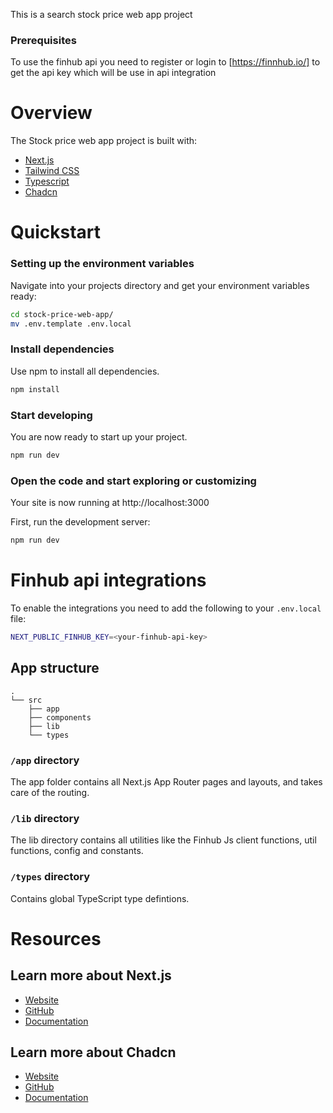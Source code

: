 This is a search stock price web app project 

### Prerequisites

To use the finhub api you need to register or login to [https://finnhub.io/] to get the api key which will be use in api integration

# Overview

The Stock price web app project is built with:
- [Next.js](https://nextjs.org/)
- [Tailwind CSS](https://tailwindcss.com/)
- [Typescript](https://www.typescriptlang.org/)
- [Chadcn](https://ui.shadcn.com/)

# Quickstart

### Setting up the environment variables

Navigate into your projects directory and get your environment variables ready:

```bash
cd stock-price-web-app/
mv .env.template .env.local
```

### Install dependencies

Use npm to install all dependencies.

```bash
npm install
```

### Start developing

You are now ready to start up your project.

```bash
npm run dev
```

### Open the code and start exploring or customizing

Your site is now running at http://localhost:3000

First, run the development server:

```bash
npm run dev
```

# Finhub api integrations

To enable the integrations you need to add the following to your `.env.local` file:

```bash
NEXT_PUBLIC_FINHUB_KEY=<your-finhub-api-key>
```


## App structure

```
.
└── src
    ├── app
    ├── components
    ├── lib
    └── types
```

### `/app` directory

The app folder contains all Next.js App Router pages and layouts, and takes care of the routing.

### `/lib` **directory**

The lib directory contains all utilities like the Finhub Js client functions, util functions, config and constants. 

### `/types` directory

Contains global TypeScript type defintions.

# Resources

## Learn more about Next.js

- [Website](https://nextjs.org/)
- [GitHub](https://github.com/vercel/next.js)
- [Documentation](https://nextjs.org/docs)

## Learn more about Chadcn

- [Website](https://ui.shadcn.com/)
- [GitHub](https://github.com/shadcn-ui/ui)
- [Documentation](https://ui.shadcn.com/docs)

